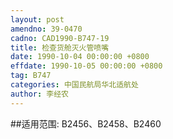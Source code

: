```yaml
---
layout: post
amendno: 39-0470
cadno: CAD1990-B747-19
title: 检查货舱灭火管喷嘴
date: 1990-10-04 00:00:00 +0800
effdate: 1990-10-05 00:00:00 +0800
tag: B747
categories: 中国民航局华北适航处
author: 李经农
---
```


##适用范围:
B2456、B2458、B2460


